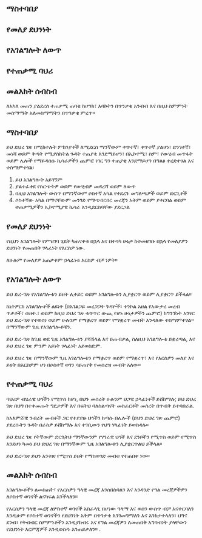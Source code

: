 ## ማስተባበያ

## የመለያ ደህንነት

## የአገልግሎት ለውጥ

## የተጠቃሚ ባህሪ

## መልእክት ሰብስብ

ለአካለ መጠን ያልደረሰ ተጠቃሚ ጠባቂ ከሆንክ፣ እባኮትን በጥንቃቄ አንብብ እና በዚህ ስምምነት መስማማት አለመስማማትን በጥንቃቄ ምረጥ።

## ማስተባበያ

ይህ ድህረ ገጽ በሚከተሉት ምክንያቶች ለሚደርስ ማንኛውም ቀጥተኛ፣ ቀጥተኛ ያልሆነ፣ ድንገተኛ፣ መነሻ ወይም ቅጣት የሚያስከትል ጉዳት ተጠያቂ እንደማይሆን፣ በኢኮኖሚ፣ ስም፣ የውሂብ መጥፋት ወይም ሌሎች የማይዳሰሱ ኪሳራዎችን ጨምሮ ነገር ግን ተጠያቂ እንደማይሆን በግልፅ ተረድተሃል እና ተስማምተሃል፡

1. ይህ አገልግሎት አይገኝም
1. ያልተፈቀደ የስርጭትዎ ወይም የውሂብዎ መዳረሻ ወይም ለውጥ
1. በዚህ አገልግሎት ውስጥ በማንኛውም ሶስተኛ አካል የተደረጉ መግለጫዎች ወይም ድርጊቶች
1. ሶስተኛው አካል በማናቸውም መንገድ የማጭበርበር መረጃን አትም ወይም ያቀርባል ወይም ተጠቃሚዎችን ኢኮኖሚያዊ ኪሳራ እንዲደርስባቸው ያደርጋል

## የመለያ ደህንነት

የዚህን አገልግሎት የምዝገባ ሂደት ካጠናቀቁ በኋላ እና በተሳካ ሁኔታ ከተመዘገቡ በኋላ የመለያዎን ደህንነት የመጠበቅ ሃላፊነት የእርስዎ ነው.

ለሁሉም የመለያዎ አጠቃቀም ኃላፊነቱ እርስዎ ብቻ ነዎት።

## የአገልግሎት ለውጥ

ይህ ድረ-ገጽ የአገልግሎቱን ይዘት ሊቀይር ወይም አገልግሎቱን ሊያቋርጥ ወይም ሊያቋርጥ ይችላል።

ከኔትዎርክ አገልግሎቶች ልዩነት (በአገልጋይ መረጋጋት ጉዳዮች፣ ተንኮል አዘል የአውታረ መረብ ጥቃቶች፣ ወዘተ.፣ ወይም ከዚህ ድህረ ገጽ ቁጥጥር ውጪ የሆኑ ሁኔታዎችን ጨምሮ) ከግንኙነት አንፃር ይህ ድረ-ገጽ የተወሰነ ወይም ሁሉንም የማቋረጥ ወይም የማቋረጥ መብት እንዳለው ተስማምተሃል። በማንኛውም ጊዜ የአገልግሎቶቹን.

ይህ ድረ-ገጽ ከጊዜ ወደ ጊዜ አገልግሎቱን ያሻሽላል እና ይጠብቃል, ስለዚህ አገልግሎቱ ይቋረጣል, እና ይህ ድህረ ገጽ ምንም አይነት ሃላፊነት አይወስድም.

ይህ ድህረ ገጽ በማንኛውም ጊዜ አገልግሎቱን የማቋረጥ ወይም የማቋረጥ፣ እና የእርስዎን መለያ እና ይዘት በእርስዎም ሆነ በሶስተኛ ወገን ሳይጠየቅ የመሰረዝ መብት አለው።

## የተጠቃሚ ባህሪ

ባህሪዎ ብሄራዊ ህጎችን የሚጥስ ከሆነ, በህጉ መሰረት ሁሉንም ህጋዊ ኃላፊነቶች ይሸከማሉ; ይህ ድህረ ገጽ በህግ በተቀመጡት ግዴታዎች እና በፍትህ ባለስልጣናት መስፈርቶች መሰረት በጥብቅ ይተባበራል.

ከአእምሯዊ ንብረት መብቶች ጋር የተያያዙ ህጎችን ከጣሱ በሌሎች (ይህን ድህረ ገጽ ጨምሮ) ያደረሱትን ጉዳት በራስዎ ይሸከማሉ እና ተገቢውን የህግ ሃላፊነት ይወስዳሉ።

ይህ ድህረ ገጽ የትኛውም ድርጊትህ ማንኛውንም የሃገራዊ ህጎች እና ደንቦችን የሚጥስ ወይም የሚጥስ እንደሆነ ካመነ ይህ ድህረ ገጽ በማንኛውም ጊዜ አገልግሎቱን ሊያቋርጥልህ ይችላል።

ይህ ድረ-ገጽ ይህን አንቀጽ የሚጥስ ይዘት የማስወገድ መብቱ የተጠበቀ ነው።

## መልእክት ሰብስብ

አገልግሎቶችን ለመስጠት፣ የእርስዎን ግላዊ መረጃ እንሰበስባለን እና አንዳንድ የግል መረጃዎችዎን ለሶስተኛ ወገኖች ልናካፍል እንችላለን።

የእርስዎን ግላዊ መረጃ ለሦስተኛ ወገኖች አስፈላጊ በሆነው ዓላማ እና ወሰን ውስጥ ብቻ እናቀርባለን እንዲሁም የሶስተኛ ወገኖችን የደህንነት አቅም በጥንቃቄ እንገመግማለን እና እንከታተላለን፣ ህግና ደንብ፣ የትብብር ስምምነቶችን እንዲያከብሩ እና የግል መረጃዎን ለመጠበቅ አግባብነት ያላቸውን የደህንነት እርምጃዎች እንዲወስዱ እንጠይቃለን። .
